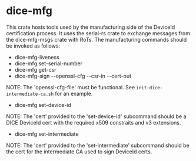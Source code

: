 # dice-mfg

This crate hosts tools used by the manufacturing side of the DeviceId certification process.
It uses the serial-rs crate to exchange messages from the dice-mfg-msgs crate with RoTs.
The manufacturing commands should be invoked as follows:
- dice-mfg-liveness
- dice-mfg set-serial-number <rfd219-SN>
- dice-mfg get-csr <CSR-file>
- dice-mfg-sign --openssl-cfg <openssl-cfg-file> --csr-in <CSR-file> --cert-out <cert-file>

NOTE: The 'openssl-cfg-file' must be functional. See
`init-dice-intermediate-ca.sh` for an example.

- dice-mfg set-device-id <cert>

NOTE: The 'cert' provided to the 'set-device-id' subcommand should be a DICE
DeviceId cert with the required x509 constraits and v3 extensions.

- dice-mfg set-intermediate <cert>

NOTE: The 'cert' provided to the 'set-intermediate' subcommand should be the
cert for the intermediate CA used to sign DeviceId certs.
